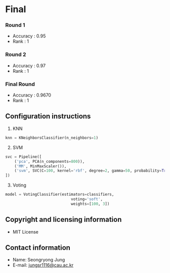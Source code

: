 # Final

### Round 1
- Accuracy : 0.95
- Rank : 1
### Round 2
- Accuracy : 0.97
- Rank : 1
### Final Round
- Accuracy : 0.9670
- Rank : 1

## Configuration instructions
1. KNN
```python
knn = KNeighborsClassifier(n_neighbors=1)
```
2. SVM
```python
svc = Pipeline([
    ('pca', PCA(n_components=800)),
    ('MM', MinMaxScaler()),
    ('svm', SVC(C=100, kernel='rbf', degree=2, gamma=50, probability=True, random_state=22))
])
```

3. Voting
```python
model = VotingClassifier(estimators=classifiers,
                             voting='soft',
                             weights=[100, 3])
```


## Copyright and licensing information
- MIT License

## Contact information
- Name: Seongryong Jung
- E-mail: jungsr1116@cau.ac.kr
